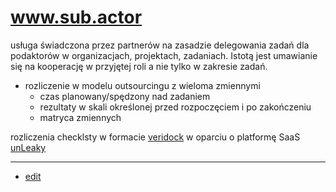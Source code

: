 # www.sub.actor


usługa świadczona przez partnerów na zasadzie delegowania zadań dla podaktorów w organizacjach, projektach, zadaniach.
Istotą jest umawianie się na kooperację w przyjętej roli a nie tylko w zakresie zadań.

+ rozliczenie w modelu outsourcingu z wieloma zmiennymi
  + czas planowany/spędzony nad zadaniem
  + rezultaty w skali określonej przed rozpoczęciem i po zakończeniu
  + matryca zmiennych
 
rozliczenia checklsty w formacie [veridock](http://www.veridock.com) w oparciu o platformę SaaS [unLeaky](https://www.unleaky.com/)

---

+ [edit](https://github.com/subactor/www/edit/main/README.md)
